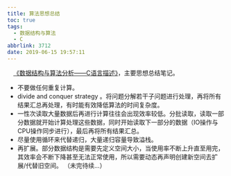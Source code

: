 ```yaml
---
title: 算法思想总结
toc: true
tags:
  - 数据结构与算法
  - C
abbrlink: 3712
date: 2019-06-15 19:57:11
---
```


&emsp;[《数据结构与算法分析——C语言描述》](https://book.douban.com/subject/1139426/)，主要思想总结笔记。

- 不要做任何重复计算。
- divide and conquer strategy 。将问题分解若干子问题进行处理，再将所有结果汇总再处理，有时能有效降低算法的时间复杂度。
- 一性次读取大量数据后再进行计算往往会出现效率较低。分批读取，读取一部分数据就开始计算处理这些数据，同时开始读取下一部分的数据（IO操作与CPU操作同步进行），最后再将所有结果汇总。
- 尽量使用循环来代替递归，大量递归容量导致溢栈。
- 再扩展。部分数据结构是需要先定义空间大小，当使用率不断上升直至用完，其效率会不断下降甚至无法正常使用，所以需要动态再声明创建新空间去扩展/代替旧空间。
（未完待续...）
